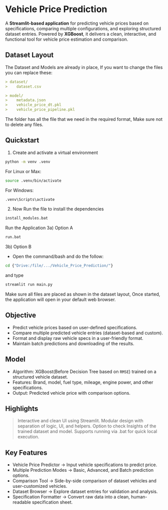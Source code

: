 # Vehicle Price Prediction

A **Streamlit-based application** for predicting vehicle prices based on specifications, comparing multiple configurations, and exploring structured dataset entries. Powered by **XGBoost**, it delivers a clean, interactive, and functional tool for vehicle price estimation and comparison.

## Dataset Layout

The Dataset and Models are already in place, If you want to change the files you can replace these:

``` markdown
> dataset/
>    dataset.csv

> model/
>    metadata.json
>    vehicle_price_dt.pkl
>    vehicle_price_pipeline.pkl
```

The folder has all the file that we need in the required format, Make sure not to delete any files.

## Quickstart

1) Create and activate a virtual environment
```bash
python -m venv .venv
```
For Linux or Max:
```bash
source .venv/bin/activate
```
For Windows:
```bash
.venv\Scripts\activate
```

2) Now Run the file to install the dependencies
```bash
install_modules.bat
```

Run the Application
3a) Option A
```bash
run.bat
```

3b) Option B
- Open the command/bash and do the follow:
```bash
cd {"Drive:/file/.../Vehicle_Price_Prediction/"}
```
and type
```bash
streamlit run main.py
```

Make sure all files are placed as shown in the dataset layout, Once started, the application will open in your default web browser.

## Objective

- Predict vehicle prices based on user-defined specifications.
- Compare multiple predicted vehicle entries (dataset-based and custom).
- Format and display raw vehicle specs in a user-friendly format.
- Maintain batch predictions and downloading of the results.

## Model

- Algorithm: XGBoost(Before Decision Tree based on `RMSE`) trained on a structured vehicle dataset.
- Features: Brand, model, fuel type, mileage, engine power, and other specifications.
- Output: Predicted vehicle price with comparison options.

## Highlights

> Interactive and clean UI using Streamlit.
> Modular design with separation of logic, UI, and helpers.
> Option to check Insights of the trained dataset and model.
> Supports running via .bat for quick local execution.

## Key Features
- Vehicle Price Predictor → Input vehicle specifications to predict price.
- Multiple Prediction Modes → Basic, Advanced, and Batch prediction options.
- Comparison Tool → Side-by-side comparison of dataset vehicles and user-customized vehicles.
- Dataset Browser → Explore dataset entries for validation and analysis.
- Specification Formatter → Convert raw data into a clean, human-readable specification sheet.

